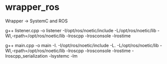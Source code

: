 # wrapper_ros
Wrapper -> SystemC and ROS 


g++ listener.cpp -o listener -I/opt/ros/noetic/include -L/opt/ros/noetic/lib -Wl,-rpath=/opt/ros/noetic/lib -lroscpp -lrosconsole -lrostime

g++ main.cpp -o main -I. -I/opt/ros/noetic/include -L. -L/opt/ros/noetic/lib -Wl,-rpath=/opt/ros/noetic/lib -lroscpp -lrosconsole -lrostime -lroscpp_serialization -lsystemc -lm